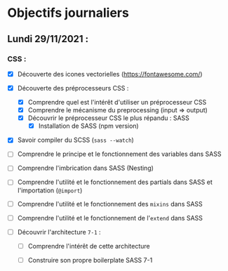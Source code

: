 # Objectifs journaliers

## Lundi 29/11/2021 :


### CSS : 

  * [X] Découverte des icones vectorielles (https://fontawesome.com/)
  
  * [X] Découverte des préprocesseurs CSS :
    * [X] Comprendre quel est l'intérêt d'utiliser un préprocesseur CSS 
    * [X] Comprendre le mécanisme du preprocessing (input => output)
    * [X] Découvrir le préprocesseur CSS le plus répandu : SASS
      * [X] Installation de SASS (npm version)
  
  * [X] Savoir compiler du SCSS (`sass --watch`)
  * [ ] Comprendre le principe et le fonctionnement des variables dans SASS
  * [ ] Comprendre l'imbrication dans SASS (Nesting)
  * [ ] Comprendre l'utilité et le fonctionnement des partials dans SASS et l'importation (`@import`)
  * [ ] Comprendre l'utilité et le fonctionnement des `mixins` dans SASS
  * [ ] Comprendre l'utilité et le fonctionnement de l'`extend` dans SASS
  
  * [ ] Découvrir l'architecture `7-1` :
    * [ ] Comprendre l'intérêt de cette architecture
    * [ ] Construire son propre boilerplate SASS 7-1


